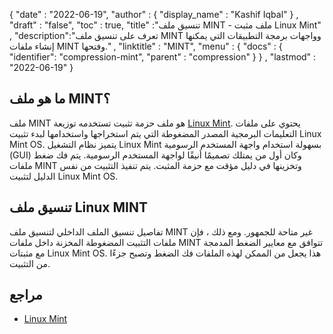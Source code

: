 {
  "date" : "2022-06-19",
  "author" : {
    "display_name" : "Kashif Iqbal"
} ,
  "draft" : "false",
  "toc" : true,
  "title" :"تنسيق ملف MINT - ملف مثبت Linux Mint" ,
  "description":"تعرف على تنسيق ملف MINT وواجهات برمجة التطبيقات التي يمكنها إنشاء ملفات MINT وفتحها." ,
  "linktitle" : "MINT",
  "menu" : {
    "docs" : {
      "identifier": "compression-mint",
      "parent" : "compression"
}
} ,
  "lastmod" : "2022-06-19"
}

## ما هو ملف MINT؟

ملف MINT هو ملف حزمة تثبيت تستخدمه توزيعة [Linux Mint](https://linuxmint.com/). يحتوي على ملفات التعليمات البرمجية المصدر المضغوطة التي يتم استخراجها واستخدامها لبدء تثبيت Linux Mint OS. يتميز نظام التشغيل Linux Mint بسهولة استخدام واجهة المستخدم الرسومية (GUI) وكان أول من يمتلك تصميمًا أنيقًا لواجهة المستخدم الرسومية. يتم فك ضغط ملفات MINT وتخزينها في دليل مؤقت مع حزمة المثبت. يتم تنفيذ التثبيت من نفس الدليل لتثبيت Linux Mint OS.

## تنسيق ملف Linux MINT

تفاصيل تنسيق الملف الداخلي لتنسيق ملف MINT غير متاحة للجمهور. ومع ذلك ، فإن ملفات التثبيت المضغوطة المخزنة داخل ملفات MINT تتوافق مع معايير الضغط المدمجة مع مثبتات Linux Mint OS. هذا يجعل من الممكن لهذه الملفات فك الضغط وتصبح جزءًا من التثبيت.

## مراجع

* [Linux Mint](https://linuxmint.com/)

